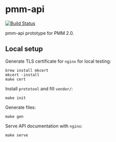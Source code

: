 # pmm-api

[![Build Status](https://travis-ci.org/Percona-Lab/pmm-api.svg?branch=master)](https://travis-ci.org/Percona-Lab/pmm-api)

pmm-api prototype for PMM 2.0.

## Local setup

Generate TLS certificate for `nginx` for local testing:
```
brew install mkcert
mkcert -install
make cert
```

Install `prototool` and fill `vendor/`:
```
make init
```

Generate files:
```
make gen
```

Serve API documentation with `nginx`:
```
make serve
```
